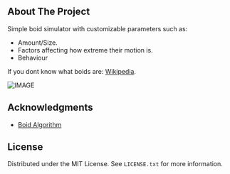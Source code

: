 ## About The Project
Simple boid simulator with customizable parameters such as:  
* Amount/Size.
* Factors affecting how extreme their motion is.
* Behaviour
  
If you dont know what boids are: [Wikipedia](https://en.wikipedia.org/wiki/Boids).

![IMAGE](https://cloud-33rur3uxt-hack-club-bot.vercel.app/0screenshot_2024-12-18_140457.png)

## Acknowledgments
* [Boid Algorithm](https://people.ece.cornell.edu/land/courses/ece4760/labs/s2021/Boids/Boids.html#:~:text=Boids%20is%20an%20artificial%20life,very%20simple%20set%20of%20rules.)

## License
Distributed under the MIT License. See `LICENSE.txt` for more information.


